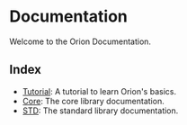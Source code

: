 # Documentation

Welcome to the Orion Documentation.

## Index

* [Tutorial](tutorial.md): A tutorial to learn Orion's basics.
* [Core](core): The core library documentation.
* [STD](std): The standard library documentation.
